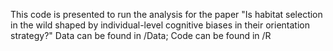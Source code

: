 This code is presented to run the analysis for the paper "Is habitat selection in the wild shaped by individual-level cognitive biases in their orientation strategy?"
Data can be found in /Data;
Code can be found in /R
